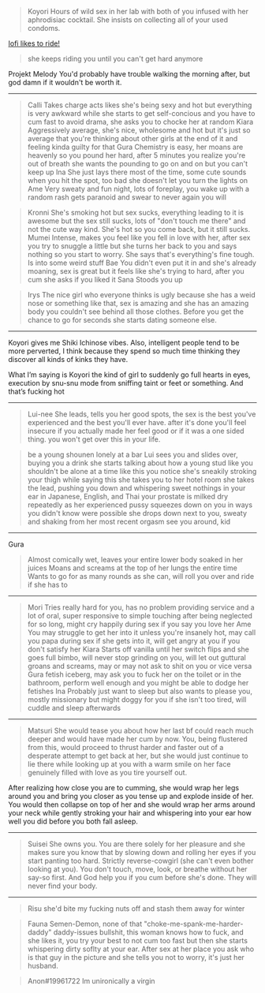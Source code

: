 >Koyori
Hours of wild sex in her lab with both of you infused with her aphrodisiac cocktail. She insists on collecting all of your used condoms.

[Iofi likes to ride!](https://streamable.com/1tneth)
>she keeps riding you until you can't get hard anymore

Projekt Melody
You'd probably have trouble walking the morning after, but god damn if it wouldn't be worth it.

***
>Calli
Takes charge acts likes she's being sexy and hot but everything is very awkward while she starts to get self-concious and you have to cum fast to avoid drama, she asks you to chocke her at random
>Kiara
Aggressively average, she's nice, wholesome and hot but it's just so average that you're thinking about other girls at the end of it and feeling kinda guilty for that
>Gura
Chemistry is easy, her moans are heavenly so you pound her hard, after 5 minutes you realize you're out of breath she wants the pounding to go on and on but you can't keep up
>Ina
She just lays there most of the time, some cute sounds when you hit the spot, too bad she doesn't let you turn the lights on
>Ame
Very sweaty and fun night, lots of foreplay, you wake up with a random rash gets paranoid and swear to never again you will

>Kronni
She's smoking hot but sex sucks, everything leading to it is awesome but the sex still sucks, lots of "don't touch me there" and not the cute way kind. She's hot so you come back, but it still sucks.
>Mumei
Intense, makes you feel like you fell in love with her, after sex you try to snuggle a little but she turns her back to you and says nothing so you start to worry. She says that's everything's fine tough. Is into some weird stuff
>Bae
You didn't even put it in and she's already moaning, sex is great but it feels like she's trying to hard, after you cum she asks if you liked it
>Sana
Stoods you up

>Irys
The nice girl who everyone thinks is ugly because she has a weid nose or something like that, sex is amazing and she has an amazing body you couldn't see behind all those clothes. Before you get the chance to go for seconds she starts dating someone else.
***

Koyori gives me Shiki Ichinose vibes. Also, intelligent people tend to be more perverted, I think because they spend so much time thinking they discover all kinds of kinks they have.

What I’m saying is Koyori the kind of girl to suddenly go full hearts in eyes, execution by snu-snu mode from sniffing taint or feet or something. And that’s fucking hot

***

>Lui-nee
She leads, tells you her good spots, the sex is the best you've experienced and the best you'll ever have.
after it's done you'll feel insecure if you actually made her feel good or if it was a one sided thing. you won't get over this in your life.

>be a young shounen lonely at a bar
>Lui sees you and slides over, buying you a drink
>she starts talking about how a young stud like you shouldn't be alone at a time like this
>you notice she's sneakily stroking your thigh while saying this
>she takes you to her hotel room
>she takes the lead, pushing you down and whispering sweet nothings in your ear in Japanese, English, and Thai
>your prostate is milked dry repeatedly as her experienced pussy squeezes down on you in ways you didn't know were possible
>she drops down next to you, sweaty and shaking from her most recent orgasm
>see you around, kid

***

Gura
>Almost comically wet, leaves your entire lower body soaked in her juices
>Moans and screams at the top of her lungs the entire time
>Wants to go for as many rounds as she can, will roll you over and ride if she has to

***

>Mori
Tries really hard for you, has no problem providing service and a lot of oral, super responsive to simple touching after being neglected for so long, might cry happily during sex if you say you love her
>Ame
You may struggle to get her into it unless you're insanely hot, may call you papa during sex if she gets into it, will get angry at you if you don't satisfy her
>Kiara
Starts off vanilla until her switch flips and she goes full bimbo, will never stop grinding on you, will let out guttural groans and screams, may or may not ask to shit on you or vice versa
>Gura
fetish iceberg, may ask you to fuck her on the toilet or in the bathroom, perform well enough and you might be able to dodge her fetishes
>Ina
Probably just want to sleep but also wants to please you, mostly missionary but might doggy for you if she isn't too tired, will cuddle and sleep afterwards

***

>Matsuri
She would tease you about how her last bf could reach much deeper and would have made her cum by now. You, being flustered from this, would proceed to thrust harder and faster out of a desperate attempt to get back at her, but she would just continue to lie there while looking up at you with a warm smile on her face genuinely filled with love as you tire yourself out.

After realizing how close you are to cumming, she would wrap her legs around you and bring you closer as you tense up and explode inside of her. You would then collapse on top of her and she would wrap her arms around your neck while gently stroking your hair and whispering into your ear how well you did before you both fall asleep.

***

>Suisei
She owns you. You are there solely for her pleasure and she makes sure you know that by slowing down and rolling her eyes if you start panting too hard. Strictly reverse-cowgirl (she can't even bother looking at you). You don't touch, move, look, or breathe without her say-so first. And God help you if you cum before she's done. They will never find your body. 

***
>Risu
she'd bite my fucking nuts off and stash them away for winter

>Fauna
Semen-Demon, none of that "choke-me-spank-me-harder-daddy" daddy-issues bullshit, this woman knows how to fuck, and she likes it, you try your best to not cum too fast but then she starts whispering dirty soflty at your ear.
After sex at her place you ask who is that guy in the picture and she tells you not to worry, it's just her husband.

>Anon#19961722
Im unironically a virgin